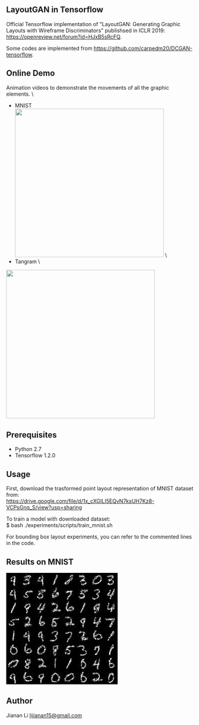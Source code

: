 ## LayoutGAN in Tensorflow

Official Tensorflow implementation of "LayoutGAN: Generating Graphic Layouts with Wireframe Discriminators" publishsed in ICLR 2019: 
https://openreview.net/forum?id=HJxB5sRcFQ. 

Some codes are implemented from https://github.com/carpedm20/DCGAN-tensorflow. 

## Online Demo
Animation videos to demonstrate the movements of all the graphic elements. \
- MNIST \
<img src="demo/MNIST.gif" width="400" height="400"> \
- Tangram \
<img src="demo/Tangram.gif" width="400" height="400">

## Prerequisites

- Python 2.7
- Tensorflow 1.2.0


## Usage

First, download the trasformed point layout representation of MNIST dataset from: \
https://drive.google.com/file/d/1x_cXGILI5EQvN7ksUH7Kz8-VCPsGnq_S/view?usp=sharing

To train a model with downloaded dataset: \
$ bash ./experiments/scripts/train_mnist.sh

For bounding box layout experiments, you can refer to the commented lines in the code.


## Results on MNIST
<img src="demo/MNIST.jpg" width="300" height="300">


## Author
Jianan Li lijianan15@gmail.com
